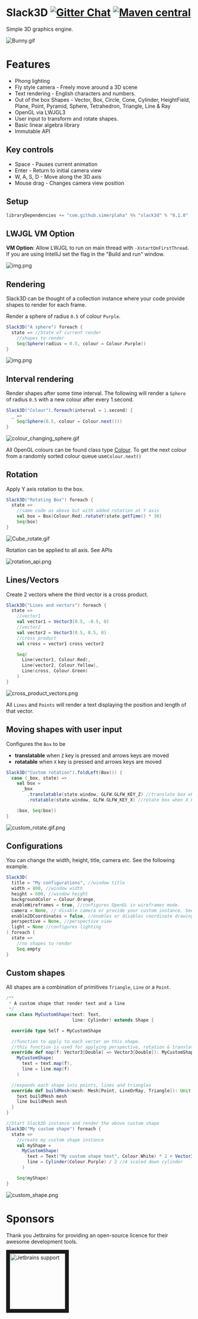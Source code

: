 # Slack3D [![Gitter Chat][gitter-badge]][gitter-link] [![Maven central][maven-badge]][maven-link]

[gitter-badge]: https://badges.gitter.im/Join%20Chat.svg

[gitter-link]: https://gitter.im/Slack3D/community

[maven-badge]: https://img.shields.io/maven-central/v/com.github.simerplaha/slack3d_2.13.svg

[maven-link]: https://search.maven.org/search?q=g:com.github.simerplaha%20AND%20a:slack3d_2.13

Simple 3D graphics engine.

![Bunny.gif](docs/bunny.gif)

# Features

- Phong lighting
- Fly style camera - Freely move around a 3D scene
- Text rendering - English characters and numbers.
- Out of the box Shapes - Vector, Box, Circle, Cone, Cylinder, HeightField, Plane, Point, Pyramid, Sphere, Tetrahedron,
  Triangle, Line & Ray
- OpenGL via LWJGL3
- User input to transform and rotate shapes.
- Basic linear algebra library
- Immutable API

## Key controls

- Space - Pauses current animation
- Enter - Return to initial camera view
- W, A, S, D - Move along the 3D axis
- Mouse drag - Changes camera view position

## Setup

```scala
libraryDependencies += "com.github.simerplaha" %% "slack3d" % "0.1.0"
```

## LWJGL VM Option

**VM Option**: Allow LWJGL to run on main thread with `-XstartOnFirstThread`. If you are using IntelliJ set the flag in
the "Build and run" window.

![img.png](docs/intellij_vm_option.png)

## Rendering

Slack3D can be thought of a collection instance where your code provide shapes to render for each frame.

Render a sphere of radius `0.5` of colour `Purple`.

```scala
Slack3D("A sphere") foreach {
  state => //State of current render
    //shapes to render
    Seq(Sphere(radius = 0.5, colour = Colour.Purple))
}
```

![img.png](docs/purple_sphere.png)

## Interval rendering

Render shapes after some time interval. The following will render a `Sphere` of radius `0.5` with a new colour after
every 1.second.

```scala
Slack3D("Colour").foreach(interval = 1.second) {
  _ =>
    Seq(Sphere(0.5, colour = Colour.next()))
}
```

![colour_changing_sphere.gif](docs/colour_changing_sphere.gif)

All OpenGL colours can be found class type [Colour](/graphics/src/main/scala/slack3d/graphics/colour/Colour.scala). To
get the next colour from a randomly sorted colour queue use```Colour.next()```

## Rotation

Apply Y axis rotation to the box.

```scala
Slack3D("Rotating Box") foreach {
  state =>
    //same code as above but with added rotation at Y axis
    val box = Box(Colour.Red).rotateY(state.getTime() * 30)
    Seq(box)
}
```

![Cube_rotate.gif](docs/cube_rotate.gif)

Rotation can be applied to all axis. See APIs

![rotation_api.png](docs/rotation_api.png)

## Lines/Vectors

Create 2 vectors where the third vector is a cross product.

```scala
Slack3D("Lines and vectors") foreach {
  state =>
    //vector1
    val vector1 = Vector3(0.5, -0.5, 0)
    //vector2
    val vector2 = Vector3(0.5, 0.5, 0)
    //cross product
    val cross = vector1 cross vector2

    Seq(
      Line(vector1, Colour.Red),
      Line(vector2, Colour.Yellow),
      Line(cross, Colour.Green)
    )
}
```

![cross_product_vectors.png](docs/cross_product_vectors.png)

All `Lines` and `Points` will render a text displaying the position and length of that vector.

## Moving shapes with user input

Configures the `Box` to be

- **translatable** when `Z` key is pressed and arrows keys are moved
- **rotatable** when `X` key is pressed and arrows keys are moved

```scala
Slack3D("Custom rotation").foldLeft(Box()) {
  case (_box, state) =>
    val box =
      _box
        .translatable(state.window, GLFW.GLFW_KEY_Z) //translate box when Z key is pressed
        .rotatable(state.window, GLFW.GLFW_KEY_X) //rotate box when X key is pressed

    (box, Seq(box))
}
```

![custom_rotate.gif.png](docs/custom_rotate.gif)

## Configurations

You can change the width, height, title, camera etc. See the following example.

```scala
Slack3D(
  title = "My configurations", //window title
  width = 800, //window width
  height = 600, //window height
  backgroundColor = Colour.Orange,
  enableWireframes = true, //configures OpenGL in wireframes mode. 
  camera = None, // disable camera or provide your custom instance. See how default works
  enable2DCoordinates = false, //enables or disables coordinate drawing
  perspective = None, //perspective view
  light = None //configures lighting 
) foreach {
  state =>
    //no shapes to render
    Seq.empty
}
```

## Custom shapes

All shapes are a combination of primitives `Triangle`, `Line` or a `Point`.

```scala
/**
 * A custom shape that render text and a line
 */
case class MyCustomShape(text: Text,
                         line: Cylinder) extends Shape {

  override type Self = MyCustomShape

  //function to apply to each vector on this shape.
  //this function is used for applying perspective, rotation & translation
  override def map(f: Vector3[Double] => Vector3[Double]): MyCustomShape =
    MyCustomShape(
      text = text.map(f),
      line = line.map(f)
    )

  //expands each shape into points, lines and triangles
  override def buildMesh(mesh: Mesh[Point, LineOrRay, Triangle]): Unit = {
    text buildMesh mesh
    line buildMesh mesh
  }
}

//Start Slack3D instance and render the above custom shape
Slack3D("My custom shape") foreach {
  state =>
    //create my custom shape instance
    val myShape =
      MyCustomShape(
        text = Text("My custom shape text", Colour.White) * 2 + Vector3(-0.6, 0.4), //a scaled & translated custom text
        line = Cylinder(Colour.Purple) / 2 //A scaled down cylinder
      )

    Seq(myShape)
}
```

![custom_shape.png](docs/custom_shape.png)

# Sponsors

Thank you Jetbrains for providing an open-source licence for their awesome development tools.

<a href="https://www.jetbrains.com/?from=Slack3D" target="_blank"><img src="/docs/jetbrains.png" alt="Jetbrains support" height="150" border="10" /></a>

